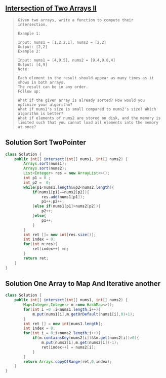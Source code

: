 ## [ Intersection of Two Arrays II](https://leetcode-cn.com/problems/intersection-of-two-arrays-ii/)

> ```
> Given two arrays, write a function to compute their intersection.
> 
> Example 1:
> 
> Input: nums1 = [1,2,2,1], nums2 = [2,2]
> Output: [2,2]
> Example 2:
> 
> Input: nums1 = [4,9,5], nums2 = [9,4,9,8,4]
> Output: [4,9]
> Note:
> 
> Each element in the result should appear as many times as it shows in both arrays.
> The result can be in any order.
> Follow up:
> 
> What if the given array is already sorted? How would you optimize your algorithm?
> What if nums1's size is small compared to nums2's size? Which algorithm is better?
> What if elements of nums2 are stored on disk, and the memory is limited such that you cannot load all elements into the memory at once?
> ```



## Solution Sort TwoPointer

```java
class Solution {
    public int[] intersect(int[] nums1, int[] nums2) {
        Arrays.sort(nums1);
        Arrays.sort(nums2);
        List<Integer> res = new ArrayList<>();
        int p1 = 0 ;
        int p2 =  0;
        while(p1<nums1.length&&p2<nums2.length){
            if(nums1[p1]==nums2[p2]){
                res.add(nums1[p1]);
                p1++;p2++;
            }else if(nums1[p1]>nums2[p2]){
                p2++;
            }else{
                p1++;
            }
        }
        int ret []= new int[res.size()];
        int index = 0;
        for(int n:res){
            ret[index++] =n;
        }
        return ret;
    }
}
```



## Solution One Array to Map And Iterative another

```java
class Solution {
    public int[] intersect(int[] nums1, int[] nums2) {
        Map<Integer,Integer> m =new HashMap<>();
        for(int i =0 ;i<nums1.length;i++){
            m.put(nums1[i],m.getOrDefault(nums1[i],0)+1);
        }
        int ret [] = new int[nums1.length];
        int index = 0;
        for(int i = 0;i<nums2.length;i++){
            if(m.containsKey(nums2[i])&&m.get(nums2[i])>0){
                m.put(nums2[i],m.get(nums2[i])-1);
                ret[index++] = nums2[i];
            }
        }
        return Arrays.copyOfRange(ret,0,index);
    }
}
```


